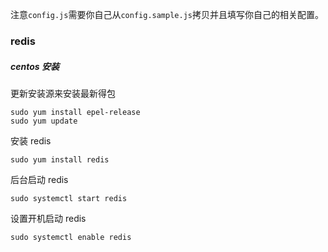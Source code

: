 
注意`config.js`需要你自己从`config.sample.js`拷贝并且填写你自己的相关配置。

### redis

##### centos 安装

更新安装源来安装最新得包

```
sudo yum install epel-release
sudo yum update
```

安装 redis

```
sudo yum install redis
```

后台启动 redis

```
sudo systemctl start redis
```

设置开机启动 redis

```
sudo systemctl enable redis
```
